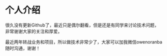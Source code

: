 # 个人介绍
很久没有更新Github了，最近只是偶尔翻看，但是还是有同学来讨论技术问题，非常谢谢大家的关注和厚爱。

最近两年转战业务和项目，所以做技术非常少了，大家可以加我微信owenoranba随时沟通，谢谢！
